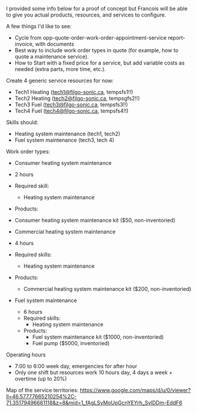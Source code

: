 I provided some info below for a proof of concept but Francois will be able to give you actual products, resources, and services to configure. 

A few things I'd like to see:
- Cycle from opp-quote-order-work-order-appointment-service report-invoice, with documents
-	Best way to include work order types in quote (for example, how to quote a maintenance service).
-	How to Start with a fixed price for a service, but add variable costs as needed (extra parts, more time, etc.).

Create 4 generic service resources for now:
-	Tech1 Heating (tech1@filgo-sonic.ca, tempsfs1!!)
-	Tech2 Heating (tech2@filgo-sonic.ca, tempsgfs2!!)
-	Tech3 Fuel (tech3@filgo-sonic.ca, tempsfs3!!)
-	Tech4 Fuel (tech4@filgo-sonic.ca, tempsfs4!!)

Skills should:
-	Heating system maintenance (tech1, tech2)
-	Fuel system maintenance (tech3, tech 4)

Work order types:
-	Consumer heating system maintenance
  -	2 hours
  -	Required skill: 
    -	Heating system maintenance
  -	Products:
  -	  Consumer heating system maintenance kit ($50, non-inventoried)
 
-	Commercial heating system maintenance
  -	4 hours
  - Required skills: 
    - Heating system maintenance
  - Products:
    - Commercial heating system maintenance kit ($200, non-inventoried)

  - Fuel system maintenance
    - 6 hours
    - Required skills: 
      - Heating system maintenance
    - Products: 
      - Fuel system maintenance kit ($1000, non-inventoried)
      - Fuel pump ($5000, inventoried)

Operating hours
- 7:00 to 6:00 week day, emergencies for after hour
- Only one shift but resources work 10 hours day, 4 days a week + overtime (up to 20%)

Map of the service territories:
https://www.google.com/maps/d/u/0/viewer?ll=46.57777665210254%2C-71.35179496661118&z=8&mid=1_fAgLSyMoUpGcnYEYrh_SvlDDm-EddF6
